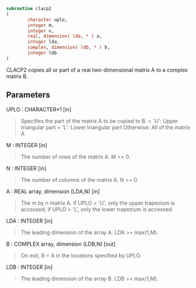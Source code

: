 ```fortran
subroutine clacp2
(
        character uplo,
        integer m,
        integer n,
        real, dimension( lda, * ) a,
        integer lda,
        complex, dimension( ldb, * ) b,
        integer ldb
)
```

CLACP2 copies all or part of a real two-dimensional matrix A to a
complex matrix B.

## Parameters
UPLO : CHARACTER*1 [in]
> Specifies the part of the matrix A to be copied to B.
> = 'U':      Upper triangular part
> = 'L':      Lower triangular part
> Otherwise:  All of the matrix A

M : INTEGER [in]
> The number of rows of the matrix A.  M >= 0.

N : INTEGER [in]
> The number of columns of the matrix A.  N >= 0.

A : REAL array, dimension (LDA,N) [in]
> The m by n matrix A.  If UPLO = 'U', only the upper trapezium
> is accessed; if UPLO = 'L', only the lower trapezium is
> accessed.

LDA : INTEGER [in]
> The leading dimension of the array A.  LDA >= max(1,M).

B : COMPLEX array, dimension (LDB,N) [out]
> On exit, B = A in the locations specified by UPLO.

LDB : INTEGER [in]
> The leading dimension of the array B.  LDB >= max(1,M).
